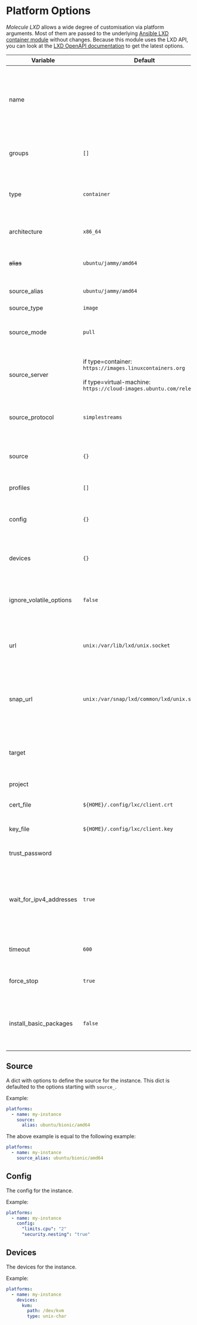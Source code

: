 # Platform Options

*Molecule LXD* allows a wide degree of customisation via platform arguments. Most of them are passed to the
underlying [Ansible LXD container module](https://docs.ansible.com/ansible/latest/collections/community/general/lxd_container_module.html)
without changes. Because this module uses the LXD API, you can look at
the [LXD OpenAPI documentation](https://linuxcontainers.org/lxd/api/master/#/instances/instances_post) to get the latest
options.

| Variable                | Default                                                                                                                                  | Description                                                                                  |
|-------------------------|------------------------------------------------------------------------------------------------------------------------------------------|----------------------------------------------------------------------------------------------|
| name                    |                                                                                                                                          | Instance name, used for the internal Ansible inventory and as LXD instance name.             |
| groups                  | `[]`                                                                                                                                     | Inventory groups, the instance should be a member of.                                        |
| type                    | `container`                                                                                                                              | Instance type. Choice of: `container`, `virtual-machine`                                     |
| architecture            | `x86_64`                                                                                                                                 | Instance architecture. Choice of: `x86_64`, `i686`                                           |
| ~~alias~~               | `ubuntu/jammy/amd64`                                                                                                                     | Source image alias name. (Deprecated)                                                        |
| source_alias            | `ubuntu/jammy/amd64`                                                                                                                     | Source image alias name.                                                                     |
| source_type             | `image`                                                                                                                                  | Source type.                                                                                 |
| source_mode             | `pull`                                                                                                                                   | Source mode: Whether to use `pull` or `push` mode.                                           |
| source_server           | if type=container:<br>`https://images.linuxcontainers.org`<br><br>if type=virtual-machine:<br>`https://cloud-images.ubuntu.com/releases` | Source remote server URL (to get remote images).                                             |
| source_protocol         | `simplestreams`                                                                                                                          | Source protocol name (for remote image).                                                     |
| source                  | `{}`                                                                                                                                     | The source for the instance. See [source section](#source).                                  |
| profiles                | `[]`                                                                                                                                     | Profiles to be used by the instance.                                                         |
| config                  | `{}`                                                                                                                                     | The config for the instance. See [config section](#config).                                  |
| devices                 | `{}`                                                                                                                                     | The devices for the instance. See [devices section](#devices).                               |
| ignore_volatile_options | `false`                                                                                                                                  | If `true`, config options starting with `volatile.` are ignored                              |
| url                     | `unix:/var/lib/lxd/unix.socket`                                                                                                          | The unix domain socket path or the https URL for the LXD server.                             |
| snap_url                | `unix:/var/snap/lxd/common/lxd/unix.socket`                                                                                              | The unix domain socket path when LXD is installed by snap package manager.                   |
| target                  |                                                                                                                                          | For cluster deployments. Will attempt to create an instance on a target node.                |
| project                 |                                                                                                                                          | Project of an instance.                                                                      |
| cert_file               | `${HOME}/.config/lxc/client.crt`                                                                                                         | The client certificate file path.                                                            |
| key_file                | `${HOME}/.config/lxc/client.key`                                                                                                         | The client certificate key file path.                                                        |
| trust_password          |                                                                                                                                          | The client trusted password.                                                                 |
| wait_for_ipv4_addresses | `true`                                                                                                                                   | If `true`, the create playbook waits until IPv4 addresses are set to all network interfaces. |
| timeout                 | `600`                                                                                                                                    | Timeout for creating or destroying the instance.                                             |
| force_stop              | `true`                                                                                                                                   | If `true`, the instance will be forced to stop.                                              |
| install_basic_packages  | `false`                                                                                                                                  | If `true`, some basic packages will be installed in the prepare phase.                       |

## Source

A dict with options to define the source for the instance.
This dict is defaulted to the options starting with `source_`.

Example:

```yaml
platforms:
  - name: my-instance
    source:
      alias: ubuntu/bionic/amd64
```

The above example is equal to the following example:

```yaml
platforms:
  - name: my-instance
    source_alias: ubuntu/bionic/amd64
```

## Config

The config for the instance.

Example:

```yaml
platforms:
  - name: my-instance
    config:
      "limits.cpu": "2"
      "security.nesting": "true"
```

## Devices

The devices for the instance.

Example:

```yaml
platforms:
  - name: my-instance
    devices:
      kvm:
        path: /dev/kvm
        type: unix-char
```
